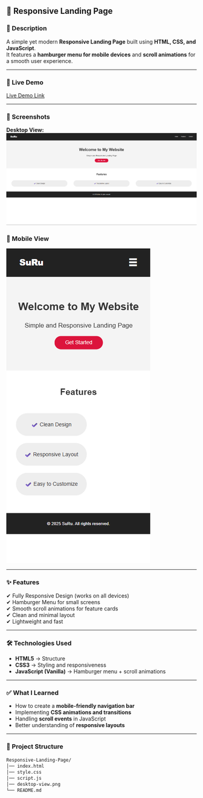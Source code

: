 ## 📌 Responsive Landing Page

### 📝 Description  
A simple yet modern **Responsive Landing Page** built using **HTML, CSS, and JavaScript**.  
It features a **hamburger menu for mobile devices** and **scroll animations** for a smooth user experience.

---

### 🔗 Live Demo  
[Live Demo Link](https://suru190.github.io/Responsive-Landing-Page/) 

---

### 📸 Screenshots  

**Desktop View:**  
![Desktop View](desktop-view.png)  

### 📱 Mobile View
![Mobile View](./mobile-view.png)

---

### ✨ Features  
✔ Fully Responsive Design (works on all devices)  
✔ Hamburger Menu for small screens  
✔ Smooth scroll animations for feature cards  
✔ Clean and minimal layout  
✔ Lightweight and fast  

---

### 🛠 Technologies Used  
- **HTML5** → Structure  
- **CSS3** → Styling and responsiveness  
- **JavaScript (Vanilla)** → Hamburger menu + scroll animations  

---

### ✅ What I Learned  
- How to create a **mobile-friendly navigation bar**  
- Implementing **CSS animations and transitions**  
- Handling **scroll events** in JavaScript  
- Better understanding of **responsive layouts**

---

### 📂 Project Structure  

```
Responsive-Landing-Page/
│── index.html
│── style.css
│── script.js
│── desktop-view.png
└── README.md
```
